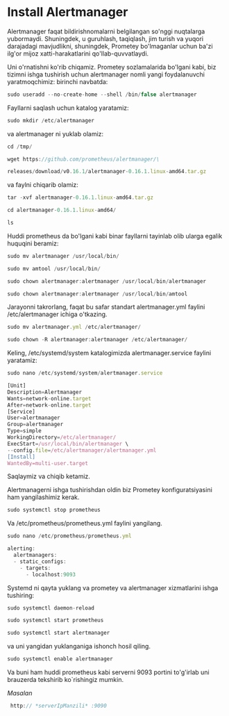# Install Alertmanager
Alertmanager faqat bildirishnomalarni belgilangan so'nggi nuqtalarga yubormaydi. Shuningdek, u guruhlash, taqiqlash, jim turish va yuqori darajadagi mavjudlikni, shuningdek, Prometey bo'lmaganlar uchun ba'zi ilg'or mijoz xatti-harakatlarini qo'llab-quvvatlaydi.

Uni o'rnatishni ko'rib chiqamiz.
Prometey sozlamalarida bo'lgani kabi, biz tizimni ishga tushirish uchun alertmanager nomli yangi foydalanuvchi yaratmoqchimiz:
birinchi navbatda: 
```js
sudo useradd --no-create-home --shell /bin/false alertmanager
```
Fayllarni saqlash uchun katalog yaratamiz:
```js
sudo mkdir /etc/alertmanager
```
va alertmanager ni yuklab olamiz:

```js
cd /tmp/
```
```js
wget https://github.com/prometheus/alertmanager/\
```
```js
releases/download/v0.16.1/alertmanager-0.16.1.linux-amd64.tar.gz
```
va faylni chiqarib olamiz:
```js
tar -xvf alertmanager-0.16.1.linux-amd64.tar.gz
```
```js
cd alertmanager-0.16.1.linux-amd64/
```
```js
ls
```
Huddi prometheus da bo'lgani kabi binar fayllarni tayinlab olib ularga egalik huquqini beramiz:
```js
sudo mv alertmanager /usr/local/bin/
```
```js
sudo mv amtool /usr/local/bin/
```
```js
sudo chown alertmanager:alertmanager /usr/local/bin/alertmanager
```
```js
sudo chown alertmanager:alertmanager /usr/local/bin/amtool
```
Jarayonni takrorlang, faqat bu safar standart alertmanager.yml faylini /etc/alertmanager ichiga o'tkazing.
```js
sudo mv alertmanager.yml /etc/alertmanager/
```
```js
sudo chown -R alertmanager:alertmanager /etc/alertmanager/
```
Keling, /etc/systemd/system katalogimizda alertmanager.service faylini yaratamiz:

```js
sudo nano /etc/systemd/system/alertmanager.service
```
```js
[Unit]
Description=Alertmanager
Wants=network-online.target
After=network-online.target
[Service]
User=alertmanager
Group=alertmanager
Type=simple
WorkingDirectory=/etc/alertmanager/
ExecStart=/usr/local/bin/alertmanager \
--config.file=/etc/alertmanager/alertmanager.yml
[Install]
WantedBy=multi-user.target
```
Saqlaymiz va chiqib ketamiz.

Alertmanagerni ishga tushirishdan oldin biz Prometey konfiguratsiyasini ham yangilashimiz kerak.
```js
sudo systemctl stop prometheus
```
Va /etc/prometheus/prometheus.yml faylini yangilang.

```js
sudo nano /etc/prometheus/prometheus.yml
```
```js
alerting:
  alertmanagers:
  - static_configs:
    - targets:
      - localhost:9093
```
Systemd ni qayta yuklang va prometey va alertmanager xizmatlarini ishga tushiring:
```js
sudo systemctl daemon-reload
```
```js
sudo systemctl start prometheus
```
```js
sudo systemctl start alertmanager
```
va uni yangidan yuklanganiga ishonch hosil qiling.
```js
sudo systemctl enable alertmanager
```
Va buni ham huddi prometheus kabi serverni 9093 portini to'g'irlab uni brauzerda tekshirib ko`rishingiz mumkin.

*Masalan*  
```js
 http:// *serverIpManzili* :9090 
```